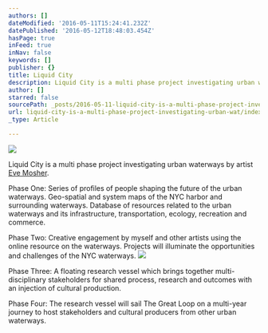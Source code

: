 ```yaml
---
authors: []
dateModified: '2016-05-11T15:24:41.232Z'
datePublished: '2016-05-12T18:48:03.454Z'
hasPage: true
inFeed: true
inNav: false
keywords: []
publisher: {}
title: Liquid City
description: Liquid City is a multi phase project investigating urban waterways by artist Eve Mosher.
author: []
starred: false
sourcePath: _posts/2016-05-11-liquid-city-is-a-multi-phase-project-investigating-urban-wat.md
url: liquid-city-is-a-multi-phase-project-investigating-urban-wat/index.html
_type: Article

---
```

![](https://the-grid-user-content.s3-us-west-2.amazonaws.com/8349b792-d82f-45fe-a28d-ee1619880880.jpg)

Liquid City is a multi phase project investigating urban waterways by artist [Eve Mosher][0].

Phase One: Series of profiles of people shaping the future of the urban waterways. Geo-spatial and system maps of the NYC harbor and surrounding waterways. Database of resources related to the urban waterways and its infrastructure, transportation, ecology, recreation and commerce.

Phase Two: Creative engagement by myself and other artists using the online resource on the waterways. Projects will illuminate the opportunities and challenges of the NYC waterways.
![](https://the-grid-user-content.s3-us-west-2.amazonaws.com/1436caef-666d-4e04-9661-43adf0798465.jpg)

Phase Three: A floating research vessel which brings together multi-disciplinary stakeholders for shared process, research and outcomes with an injection of cultural production.

Phase Four: The research vessel will sail The Great Loop on a multi-year journey to host stakeholders and cultural producers from other urban waterways.

[0]: http://www.evemosher.com/